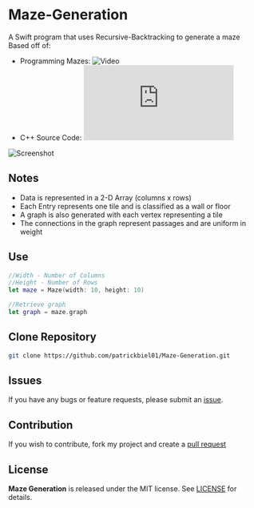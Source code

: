 # Maze-Generation
A Swift program that uses Recursive-Backtracking to generate a maze 
Based off of:
- Programming Mazes: ![Video](https://www.youtube.com/watch?v=Y37-gB83HKE)
- C++ Source Code: ![Code](https://github.com/OneLoneCoder/videos/blob/master/OneLoneCoder_Mazes.cpp)

![Screenshot]()

## Notes
* Data is represented in a 2-D Array (columns x rows)
* Each Entry represents one tile and is classified as a wall or floor
* A graph is also generated with each vertex representing a tile
* The connections in the graph represent passages and are uniform in weight

## Use
```swift
//Width - Number of Columns
//Height - Number of Rows
let maze = Maze(width: 10, height: 10)

//Retrieve graph
let graph = maze.graph
```

## Clone Repository
```bash
git clone https://github.com/patrickbiel01/Maze-Generation.git
```

## Issues
If you have any bugs or feature requests, please submit an [issue](https://github.com/patrickbiel01/Maze-Generation/issues).

## Contribution
If you wish to contribute, fork my project and create a [pull request](https://github.com/patrickbiel01/Maze-Generation/pulls)

## License
**Maze Generation** is released under the MIT license. See [LICENSE](https://github.com/patrickbiel01/Maze-Generation/blob/master/LICENSE) for details.
